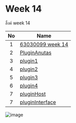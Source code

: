 # Week 14


ลิ้งค์  week 14

| No | Name |
|:-:|-----|
|1|[63030099 week 14](https://github.com/Anutas/Week-14)|
|2|[PluginAnutas](https://github.com/Anutas/63030099-week14/tree/788673dd95598cccb0ba69a056c5430a93001063)|
|3|[plugin1](https://github.com/Anutas/plugin1/tree/5c5c06a4818f91dc9f1e8912eb0b82dfad0bb0cf)|
|4|[plugin2](https://github.com/Anutas/plugin2/tree/c3fd9a85f717852b876a040c71eb33d86af17eeb)|
|5|[plugin3](https://github.com/Anutas/plugin3/tree/568bcd5053298a7b91a0c18414d1d67df69c3736)|
|6|[plugin4](https://github.com/Anutas/plugin4/tree/10af91fa22f621f78476b1c8714e73e763ca75e5)|
|7|[pluginHost](https://github.com/Anutas/pluginHost/tree/f949d61209a8f09fa5898ec903d41f8a86297b4d)|
|7|[pluginInterface](https://github.com/Anutas/pluginInterface/tree/c51ae1cfce33ac3f54a6a972af6fc0372ba1f715)|


![image](https://user-images.githubusercontent.com/92079514/145080140-91b536f4-70eb-4bcc-9d8b-c2c0b3c29a27.png)
